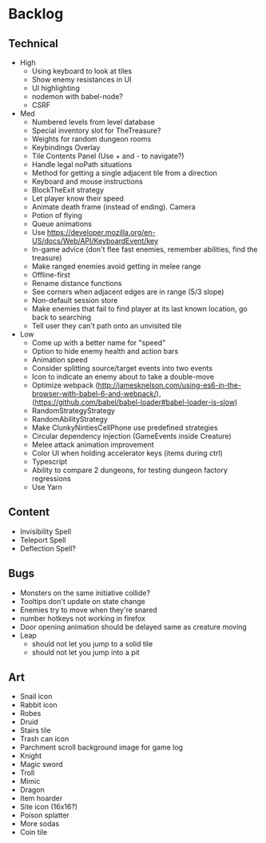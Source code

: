 # Backlog
## Technical
- High
  - Using keyboard to look at tiles
  - Show enemy resistances in UI
  - UI highlighting
  - nodemon with babel-node?
  - CSRF
- Med
  - Numbered levels from level database
  - Special inventory slot for TheTreasure?
  - Weights for random dungeon rooms
  - Keybindings Overlay
  - Tile Contents Panel (Use + and - to navigate?)
  - Handle legal noPath situations
  - Method for getting a single adjacent tile from a direction
  - Keyboard and mouse instructions
  - BlockTheExit strategy
  - Let player know their speed
  - Animate death frame (instead of ending). Camera
  - Potion of flying
  - Queue animations
  - Use https://developer.mozilla.org/en-US/docs/Web/API/KeyboardEvent/key
  - In-game advice (don't flee fast enemies, remember abilities, find the treasure)
  - Make ranged enemies avoid getting in melee range
  - Offline-first
  - Rename distance functions
  - See corners when adjacent edges are in range (5/3 slope)
  - Non-default session store
  - Make enemies that fail to find player at its last known location, go back to searching
  - Tell user they can't path onto an unvisited tile
- Low
  - Come up with a better name for "speed"
  - Option to hide enemy health and action bars
  - Animation speed
  - Consider splitting source/target events into two events
  - Icon to indicate an enemy about to take a double-move
  - Optimize webpack (http://jamesknelson.com/using-es6-in-the-browser-with-babel-6-and-webpack/), (https://github.com/babel/babel-loader#babel-loader-is-slow)
  - RandomStrategyStrategy
  - RandomAbilityStrategy
  - Make ClunkyNintiesCellPhone use predefined strategies
  - Circular dependency injection (GameEvents inside Creature)
  - Melee attack animation improvement
  - Color UI when holding accelerator keys (items during ctrl)
  - Typescript
  - Ability to compare 2 dungeons, for testing dungeon factory regressions
  - Use Yarn

## Content
  - Invisibility Spell
  - Teleport Spell
  - Deflection Spell?

## Bugs
  - Monsters on the same initiative collide?
  - Tooltips don't update on state change
  - Enemies try to move when they're snared
  - number hotkeys not working in firefox
  - Door opening animation should be delayed same as creature moving
  - Leap
    - should not let you jump to a solid tile
    - should not let you jump into a pit


## Art
  - Snail icon
  - Rabbit icon
  - Robes
  - Druid
  - Stairs tile
  - Trash can icon
  - Parchment scroll background image for game log
  - Knight
  - Magic sword
  - Troll
  - Mimic
  - Dragon
  - Item hoarder
  - Site icon (16x16?)
  - Poison splatter
  - More sodas
  - Coin tile
